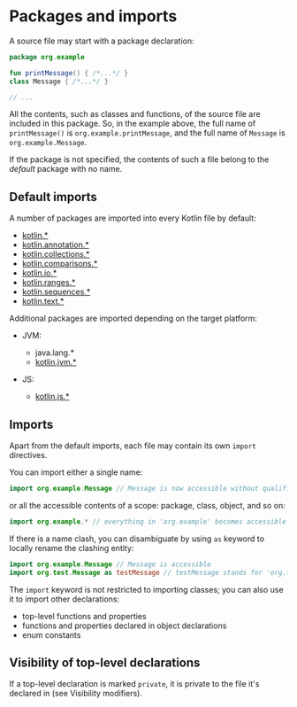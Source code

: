 # Packages and imports

A source file may start with a package declaration:

```kotlin
package org.example

fun printMessage() { /*...*/ }
class Message { /*...*/ }

// ...
```

All the contents, such as classes and functions, of the source file are included in this package.
So, in the example above, the full name of `printMessage()` is `org.example.printMessage`,
and the full name of `Message` is `org.example.Message`. 

If the package is not specified, the contents of such a file belong to the _default_ package with no name.

## Default imports

A number of packages are imported into every Kotlin file by default:

- [kotlin.*](https://kotlinlang.org/api/latest/jvm/stdlib/kotlin/index.html)
- [kotlin.annotation.*](https://kotlinlang.org/api/latest/jvm/stdlib/kotlin.annotation/index.html)
- [kotlin.collections.*](https://kotlinlang.org/api/latest/jvm/stdlib/kotlin.collections/index.html)
- [kotlin.comparisons.*](https://kotlinlang.org/api/latest/jvm/stdlib/kotlin.comparisons/index.html)
- [kotlin.io.*](https://kotlinlang.org/api/latest/jvm/stdlib/kotlin.io/index.html)
- [kotlin.ranges.*](https://kotlinlang.org/api/latest/jvm/stdlib/kotlin.ranges/index.html)
- [kotlin.sequences.*](https://kotlinlang.org/api/latest/jvm/stdlib/kotlin.sequences/index.html)
- [kotlin.text.*](https://kotlinlang.org/api/latest/jvm/stdlib/kotlin.text/index.html)

Additional packages are imported depending on the target platform:

- JVM:
  - java.lang.*
  - [kotlin.jvm.*](https://kotlinlang.org/api/latest/jvm/stdlib/kotlin.jvm/index.html)

- JS:    
  - [kotlin.js.*](https://kotlinlang.org/api/latest/jvm/stdlib/kotlin.js/index.html)

## Imports

Apart from the default imports, each file may contain its own `import` directives.

You can import either a single name:

```kotlin
import org.example.Message // Message is now accessible without qualification
```

or all the accessible contents of a scope: package, class, object, and so on:

```kotlin
import org.example.* // everything in 'org.example' becomes accessible
```

If there is a name clash, you can disambiguate by using `as` keyword to locally rename the clashing entity:

```kotlin
import org.example.Message // Message is accessible
import org.test.Message as testMessage // testMessage stands for 'org.test.Message'
```

The `import` keyword is not restricted to importing classes; you can also use it to import other declarations:

  * top-level functions and properties
  * functions and properties declared in object declarations
  * enum constants

## Visibility of top-level declarations

If a top-level declaration is marked `private`, it is private to the file it's declared in (see Visibility modifiers).
